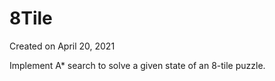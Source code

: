 # 8Tile

Created on April 20, 2021

Implement A* search to solve a given state of an 8-tile puzzle.
